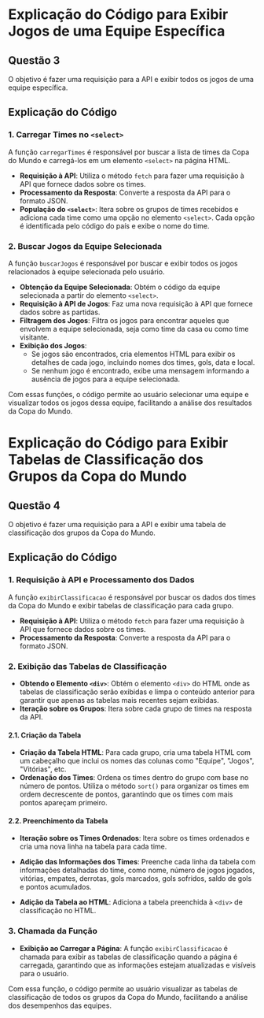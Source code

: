 # Explicação do Código para Exibir Jogos de uma Equipe Específica

## Questão 3

O objetivo é fazer uma requisição para a API e exibir todos os jogos de uma equipe específica.

## Explicação do Código

### 1. Carregar Times no `<select>`

A função `carregarTimes` é responsável por buscar a lista de times da Copa do Mundo e carregá-los em um elemento `<select>` na página HTML.

-   **Requisição à API**: Utiliza o método `fetch` para fazer uma requisição à API que fornece dados sobre os times.
-   **Processamento da Resposta**: Converte a resposta da API para o formato JSON.
-   **População do `<select>`**: Itera sobre os grupos de times recebidos e adiciona cada time como uma opção no elemento `<select>`. Cada opção é identificada pelo código do país e exibe o nome do time.

### 2. Buscar Jogos da Equipe Selecionada

A função `buscarJogos` é responsável por buscar e exibir todos os jogos relacionados à equipe selecionada pelo usuário.

-   **Obtenção da Equipe Selecionada**: Obtém o código da equipe selecionada a partir do elemento `<select>`.
-   **Requisição à API de Jogos**: Faz uma nova requisição à API que fornece dados sobre as partidas.
-   **Filtragem dos Jogos**: Filtra os jogos para encontrar aqueles que envolvem a equipe selecionada, seja como time da casa ou como time visitante.
-   **Exibição dos Jogos**:
    -   Se jogos são encontrados, cria elementos HTML para exibir os detalhes de cada jogo, incluindo nomes dos times, gols, data e local.
    -   Se nenhum jogo é encontrado, exibe uma mensagem informando a ausência de jogos para a equipe selecionada.

Com essas funções, o código permite ao usuário selecionar uma equipe e visualizar todos os jogos dessa equipe, facilitando a análise dos resultados da Copa do Mundo.

# Explicação do Código para Exibir Tabelas de Classificação dos Grupos da Copa do Mundo

## Questão 4

O objetivo é fazer uma requisição para a API e exibir uma tabela de classificação dos grupos da Copa do Mundo.

## Explicação do Código

### 1. Requisição à API e Processamento dos Dados

A função `exibirClassificacao` é responsável por buscar os dados dos times da Copa do Mundo e exibir tabelas de classificação para cada grupo.

-   **Requisição à API**: Utiliza o método `fetch` para fazer uma requisição à API que fornece dados sobre os times.
-   **Processamento da Resposta**: Converte a resposta da API para o formato JSON.

### 2. Exibição das Tabelas de Classificação

-   **Obtendo o Elemento `<div>`**: Obtém o elemento `<div>` do HTML onde as tabelas de classificação serão exibidas e limpa o conteúdo anterior para garantir que apenas as tabelas mais recentes sejam exibidas.
-   **Iteração sobre os Grupos**: Itera sobre cada grupo de times na resposta da API.

#### 2.1. Criação da Tabela

-   **Criação da Tabela HTML**: Para cada grupo, cria uma tabela HTML com um cabeçalho que inclui os nomes das colunas como "Equipe", "Jogos", "Vitórias", etc.
-   **Ordenação dos Times**: Ordena os times dentro do grupo com base no número de pontos. Utiliza o método `sort()` para organizar os times em ordem decrescente de pontos, garantindo que os times com mais pontos apareçam primeiro.

#### 2.2. Preenchimento da Tabela

-   **Iteração sobre os Times Ordenados**: Itera sobre os times ordenados e cria uma nova linha na tabela para cada time.
-   **Adição das Informações dos Times**: Preenche cada linha da tabela com informações detalhadas do time, como nome, número de jogos jogados, vitórias, empates, derrotas, gols marcados, gols sofridos, saldo de gols e pontos acumulados.

-   **Adição da Tabela ao HTML**: Adiciona a tabela preenchida à `<div>` de classificação no HTML.

### 3. Chamada da Função

-   **Exibição ao Carregar a Página**: A função `exibirClassificacao` é chamada para exibir as tabelas de classificação quando a página é carregada, garantindo que as informações estejam atualizadas e visíveis para o usuário.

Com essa função, o código permite ao usuário visualizar as tabelas de classificação de todos os grupos da Copa do Mundo, facilitando a análise dos desempenhos das equipes.
